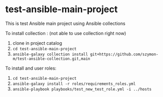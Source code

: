 # test-ansible-main-project
This is test Ansible main project using Ansible collections


To install collection : (not able to use collection right now)
1. clone in project catalog
2. `cd test-ansible-main-project`
3. `ansible-galaxy collection install git+https://github.com/szymon-m/test-ansible-collection.git,main`


To install and user roles:

1. `cd test-ansible-main-project`
2. `ansible-galaxy install -r roles/requirements_roles.yml`
3. `ansible-playbook playbooks/test_new_test_role.yml -i ../hosts`